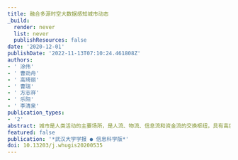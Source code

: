 ```yaml
---
title: 融合多源时空大数据感知城市动态
_build:
  render: never
  list: never
  publishResources: false
date: '2020-12-01'
publishDate: '2022-11-13T07:10:24.461808Z'
authors:
- ' 涂伟'
- ' 曹劲舟'
- ' 高琦丽'
- ' 曹瑞'
- ' 方志祥'
- ' 乐阳'
- ' 李清泉'
publication_types:
- '2'
abstract: 城市是人类活动的主要场所，是人流、物流、信息流和资金流的交换枢纽，具有高度的动态性和复杂性。智慧城市建设提供了卫星与无人机遥感、移动感知、社会感知、众包感知等多种时空感知大数据的数据获取手段，为分析城市空间、人类行为及其二者之间的交互等城市动态提供了新途径。介绍了城市动态感知的框架，论述了空间动态、人类行为动态、``空间-行为''交互动态感知等典型应用，讨论了融合多源时空大数据感知城市动态研究中存在的时空大数据不确定性、城市感知多视角学习、结果验证、城市多要素级联影响等问题。展望未来，城市动态研究应结合泛在物联网产生的实时数据，捕捉多维、多时空分辨率的多维城市动态，提升时空大数据在精细化城市治理中的应用深度，切实解决城市问题。
featured: false
publication: '*武汉大学学报 ● 信息科学版*'
doi: 10.13203/j.whugis20200535
---
```


